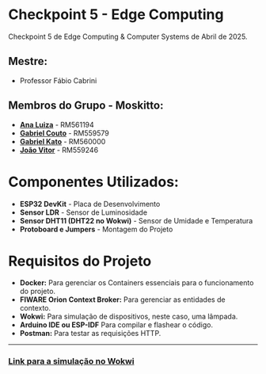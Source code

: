 # Checkpoint 5 - Edge Computing 
Checkpoint 5 de Edge Computing &amp; Computer Systems de Abril de 2025.

## Mestre: 
- Professor Fábio Cabrini

## Membros do Grupo - **Moskitto**:
- [**Ana Luiza**](https://github.com/anarand) - RM561194
- [**Gabriel Couto**](https://github.com/rouri404) - RM559579
- [**Gabriel Kato**](https://github.com/kato8088) - RM560000
- [**João Vitor**](https://github.com/joaomatosq) - RM559246

# Componentes Utilizados:
- **ESP32 DevKit** - Placa de Desenvolvimento
- **Sensor LDR** - Sensor de Luminosidade
- **Sensor DHT11 (DHT22 no Wokwi)** - Sensor de Umidade e Temperatura
- **Protoboard e Jumpers** - Montagem do Projeto

# Requisitos do Projeto
- **Docker:** Para gerenciar os Containers essenciais para o funcionamento do projeto.
- **FIWARE Orion Context Broker:** Para gerenciar as entidades de contexto.
- **Wokwi:** Para simulação de dispositivos, neste caso, uma lâmpada.
- **Arduino IDE ou ESP-IDF** Para compilar e flashear o código.
- **Postman:** Para testar as requisições HTTP.
<hr>

### [Link para a simulação no Wokwi](https://wokwi.com/projects/429436523732626433)
